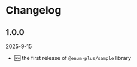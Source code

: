 <!-- markdownlint-disable MD009 MD024 -->

# Changelog

## 1.0.0

2025-9-15

- 🆕 the first release of `@enum-plus/sample` library
